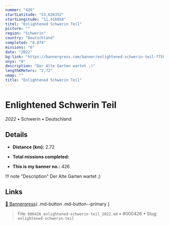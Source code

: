 ```yaml
---
nummer: "426"
startLatitude: "53,626352"
startLongitude: "11,416058"
titel: "Enlightened Schwerin Teil"
picture: ""
region: "Schwerin"
country: "Deutschland"
completed: "8.874"
missions: "6"
date: "2022"
bg-link: "https://bannergress.com/banner/enlightened-schwerin-teil-f758"
onyx: "0"
description: "Der Alte Garten wartet ;)"
lengthKMeters: "2,72"
umap: ""
title: "Enlightened Schwerin Teil"
---
```

# Enlightened Schwerin Teil

*2022* • Schwerin • Deutschland



## Details
- **Distance (km):** 2.72

- **Total missions completed:** 
- **This is my banner no.:** 426


!!! note "Description"
    Der Alte Garten wartet ;)



## Links
[🔗 Bannergress](https://bannergress.com/banner/enlightened-schwerin-teil-f758){ .md-button .md-button--primary }



> File: `000426_enlightened-schwerin-teil_2022.md` • #000426 • Slug: `enlightened-schwerin-teil`
